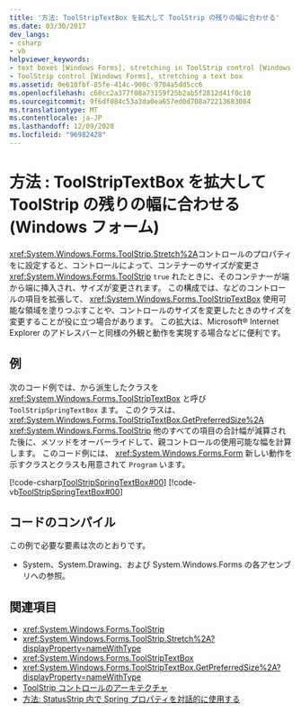 ```yaml
---
title: '方法: ToolStripTextBox を拡大して ToolStrip の残りの幅に合わせる'
ms.date: 03/30/2017
dev_langs:
- csharp
- vb
helpviewer_keywords:
- text boxes [Windows Forms], stretching in ToolStrip control [Windows Forms]
- ToolStrip control [Windows Forms], stretching a text box
ms.assetid: 0e610fbf-85fe-414c-900c-9704a5dd5cc6
ms.openlocfilehash: c60cc2a377f08a73159f25b2ab5f2812d41f0c10
ms.sourcegitcommit: 9f6df084c53a3da0ea657ed0d708a72213683084
ms.translationtype: MT
ms.contentlocale: ja-JP
ms.lasthandoff: 12/09/2020
ms.locfileid: "96982428"
---
```

# <a name="how-to-stretch-a-toolstriptextbox-to-fill-the-remaining-width-of-a-toolstrip-windows-forms"></a>方法 : ToolStripTextBox を拡大して ToolStrip の残りの幅に合わせる (Windows フォーム)
<xref:System.Windows.Forms.ToolStrip.Stretch%2A>コントロールのプロパティをに設定すると、コントロールによって、コンテナーのサイズが変更さ <xref:System.Windows.Forms.ToolStrip> `true` れたときに、そのコンテナーが端から端に挿入され、サイズが変更されます。 この構成では、などのコントロールの項目を拡張して、 <xref:System.Windows.Forms.ToolStripTextBox> 使用可能な領域を塗りつぶすことや、コントロールのサイズを変更したときのサイズを変更することが役に立つ場合があります。 この拡大は、Microsoft® Internet Explorer のアドレスバーと同様の外観と動作を実現する場合などに便利です。  
  
## <a name="example"></a>例  
 次のコード例では、から派生したクラスを <xref:System.Windows.Forms.ToolStripTextBox> と呼び `ToolStripSpringTextBox` ます。 このクラスは、 <xref:System.Windows.Forms.ToolStripTextBox.GetPreferredSize%2A> <xref:System.Windows.Forms.ToolStrip> 他のすべての項目の合計幅が減算された後に、メソッドをオーバーライドして、親コントロールの使用可能な幅を計算します。 このコード例には、 <xref:System.Windows.Forms.Form> 新しい動作を示すクラスとクラスも用意されて `Program` います。  
  
 [!code-csharp[ToolStripSpringTextBox#00](~/samples/snippets/csharp/VS_Snippets_Winforms/ToolStripSpringTextBox/cs/ToolStripSpringTextBox.cs#00)]
 [!code-vb[ToolStripSpringTextBox#00](~/samples/snippets/visualbasic/VS_Snippets_Winforms/ToolStripSpringTextBox/vb/ToolStripSpringTextBox.vb#00)]  
  
## <a name="compiling-the-code"></a>コードのコンパイル  
 この例で必要な要素は次のとおりです。  
  
- System、System.Drawing、および System.Windows.Forms の各アセンブリへの参照。  
  
## <a name="see-also"></a>関連項目

- <xref:System.Windows.Forms.ToolStrip>
- <xref:System.Windows.Forms.ToolStrip.Stretch%2A?displayProperty=nameWithType>
- <xref:System.Windows.Forms.ToolStripTextBox>
- <xref:System.Windows.Forms.ToolStripTextBox.GetPreferredSize%2A?displayProperty=nameWithType>
- [ToolStrip コントロールのアーキテクチャ](toolstrip-control-architecture.md)
- [方法: StatusStrip 内で Spring プロパティを対話的に使用する](how-to-use-the-spring-property-interactively-in-a-statusstrip.md)

